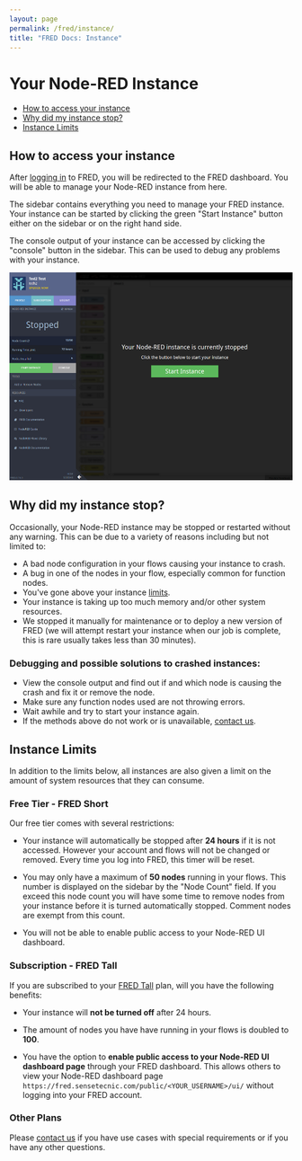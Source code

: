 ```yaml
---
layout: page
permalink: /fred/instance/
title: "FRED Docs: Instance"
---
```


# Your Node-RED Instance

- [How to access your instance](#how-to-access-your-instance)
- [Why did my instance stop?](#why-did-my-instance-stop)
- [Instance Limits](#instance-limits)

## How to access your instance

After [logging in](https://users.sensetecnic.com/login?return=https://fred.sensetecnic.com) to FRED, you will be redirected to the FRED dashboard. You will be able to manage your Node-RED instance from here.

The sidebar contains everything you need to manage your FRED instance. Your instance can be started by clicking the green "Start Instance" button either on the sidebar or on the right hand side.

The console output of your instance can be accessed by clicking the "console" button in the sidebar. This can be used to debug any problems with your instance.

[![example input](/assets/images/fred-dash.png)](/assets/images/fred-dash.png)

## Why did my instance stop?

Occasionally, your Node-RED instance may be stopped or restarted without any warning. This can be due to a variety of reasons including but not limited to: 

- A bad node configuration in your flows causing your instance to crash. 
- A bug in one of the nodes in your flow, especially common for function nodes.
- You've gone above your instance [limits](#instance-limits).
- Your instance is taking up too much memory and/or other system resources.
- We stopped it manually for maintenance or to deploy a new version of FRED (we will attempt restart your instance when our job is complete, this is rare usually takes less than 30 minutes).

### Debugging and possible solutions to crashed instances:

- View the console output and find out if and which node is causing the crash and fix it or remove the node.
- Make sure any function nodes used are not throwing errors.
- Wait awhile and try to start your instance again.
- If the methods above do not work or is unavailable, [contact us](mailto:info@sensetecnic.com).

## Instance Limits

In addition to the limits below, all instances are also given a limit on the amount of system resources that they can consume.

### Free Tier - FRED Short

Our free tier comes with several restrictions: 

- Your instance will automatically be stopped after **24 hours** if it is not accessed. However your account and flows will not be changed or removed. Every time you log into FRED, this timer will be reset. 

- You may only have a maximum of **50 nodes** running in your flows. This number is displayed on the sidebar by the "Node Count" field. If you exceed this node count you will have some time to remove nodes from your instance before it is turned automatically stopped. Comment nodes are exempt from this count. 

- You will not be able to enable public access to your Node-RED UI dashboard.

### Subscription - FRED Tall

If you are subscribed to your [FRED Tall](https://fred.sensetecnic.com/pricing) plan, will you have the following benefits:

- Your instance will **not be turned off** after 24 hours. 

- The amount of nodes you have have running in your flows is doubled to **100**. 

- You have the option to **enable public access to your Node-RED UI dashboard page** through your FRED dashboard. This allows others to view your Node-RED dashboard page `https://fred.sensetecnic.com/public/<YOUR_USERNAME>/ui/` without logging into your FRED account.

### Other Plans

Please [contact us](mailto:info@sensetecnic.com) if you have use cases with special requirements or if you have any other questions.


